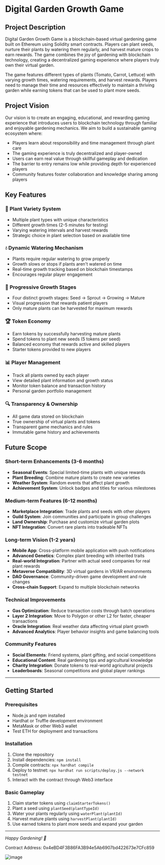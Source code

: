# Digital Garden Growth Game

## Project Description

Digital Garden Growth Game is a blockchain-based virtual gardening game built on Ethereum using Solidity smart contracts. Players can plant seeds, nurture their plants by watering them regularly, and harvest mature crops to earn rewards. The game combines the joy of gardening with blockchain technology, creating a decentralized gaming experience where players truly own their virtual garden.

The game features different types of plants (Tomato, Carrot, Lettuce) with varying growth times, watering requirements, and harvest rewards. Players need to manage their time and resources effectively to maintain a thriving garden while earning tokens that can be used to plant more seeds.

## Project Vision

Our vision is to create an engaging, educational, and rewarding gaming experience that introduces users to blockchain technology through familiar and enjoyable gardening mechanics. We aim to build a sustainable gaming ecosystem where:

- Players learn about responsibility and time management through plant care
- The gaming experience is truly decentralized and player-owned
- Users can earn real value through skillful gameplay and dedication
- The barrier to entry remains low while providing depth for experienced players
- Community features foster collaboration and knowledge sharing among players

## Key Features

### 🌱 **Plant Variety System**
- Multiple plant types with unique characteristics
- Different growth times (2-5 minutes for testing)
- Varying watering intervals and harvest rewards
- Strategic choice in plant selection based on available time

### 💧 **Dynamic Watering Mechanism**
- Plants require regular watering to grow properly
- Growth slows or stops if plants aren't watered on time
- Real-time growth tracking based on blockchain timestamps
- Encourages regular player engagement

### 🎯 **Progressive Growth Stages**
- Four distinct growth stages: Seed → Sprout → Growing → Mature
- Visual progression that rewards patient players
- Only mature plants can be harvested for maximum rewards

### 🏆 **Token Economy**
- Earn tokens by successfully harvesting mature plants
- Spend tokens to plant new seeds (5 tokens per seed)
- Balanced economy that rewards active and skilled players
- Starter tokens provided to new players

### 📊 **Player Management**
- Track all plants owned by each player
- View detailed plant information and growth status
- Monitor token balance and transaction history
- Personal garden portfolio management

### 🔍 **Transparency & Ownership**
- All game data stored on blockchain
- True ownership of virtual plants and tokens
- Transparent game mechanics and rules
- Immutable game history and achievements

## Future Scope

### Short-term Enhancements (3-6 months)
- **Seasonal Events**: Special limited-time plants with unique rewards
- **Plant Breeding**: Combine mature plants to create new varieties
- **Weather System**: Random events that affect plant growth
- **Achievement System**: Unlock badges and titles for various milestones

### Medium-term Features (6-12 months)
- **Marketplace Integration**: Trade plants and seeds with other players
- **Guild System**: Join communities and participate in group challenges
- **Land Ownership**: Purchase and customize virtual garden plots
- **NFT Integration**: Convert rare plants into tradeable NFTs

### Long-term Vision (1-2 years)
- **Mobile App**: Cross-platform mobile application with push notifications
- **Advanced Genetics**: Complex plant breeding with inherited traits
- **Real-world Integration**: Partner with actual seed companies for real plant rewards
- **Metaverse Compatibility**: 3D virtual gardens in VR/AR environments
- **DAO Governance**: Community-driven game development and rule changes
- **Cross-chain Support**: Expand to multiple blockchain networks

### Technical Improvements
- **Gas Optimization**: Reduce transaction costs through batch operations
- **Layer 2 Integration**: Move to Polygon or other L2 for faster, cheaper transactions
- **Oracle Integration**: Real weather data affecting virtual plant growth
- **Advanced Analytics**: Player behavior insights and game balancing tools

### Community Features
- **Social Elements**: Friend systems, plant gifting, and social competitions
- **Educational Content**: Real gardening tips and agricultural knowledge
- **Charity Integration**: Donate tokens to real-world agricultural projects
- **Leaderboards**: Seasonal competitions and global player rankings

---

## Getting Started

### Prerequisites
- Node.js and npm installed
- Hardhat or Truffle development environment
- MetaMask or other Web3 wallet
- Test ETH for deployment and transactions

### Installation
1. Clone the repository
2. Install dependencies: `npm install`
3. Compile contracts: `npx hardhat compile`
4. Deploy to testnet: `npx hardhat run scripts/deploy.js --network testnet`
5. Interact with the contract through Web3 interface

### Basic Gameplay
1. Claim starter tokens using `claimStarterTokens()`
2. Plant a seed using `plantSeed(plantTypeId)`
3. Water your plants regularly using `waterPlant(plantId)`
4. Harvest mature plants using `harvestPlant(plantId)`
5. Use earned tokens to plant more seeds and expand your garden

---

*Happy Gardening! 🌻*

Contract Address: 0x4eBD4F3B86FA3B94e5Ab6907bd422673e7CFc859

![image](https://github.com/user-attachments/assets/1cdf0ed2-68b3-4c5f-895c-43f163e873e2)
